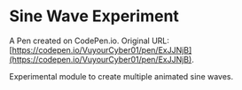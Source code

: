# Sine Wave Experiment

A Pen created on CodePen.io. Original URL: [https://codepen.io/VuyourCyber01/pen/ExJJNjB](https://codepen.io/VuyourCyber01/pen/ExJJNjB).

Experimental module to create multiple animated sine waves.